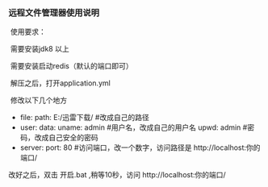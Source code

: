 ### 远程文件管理器使用说明 

​	使用要求：

​			需要安装jdk8 以上

​			需要安装启动redis（默认的端口即可）

​	解压之后，打开application.yml

​	修改以下几个地方

 * file:
   	   path: E:/迅雷下载/         #改成自己的路径
 * user:
     data:
       uname: admin		#用户名，改成自己的用户名
       upwd: admin             #密码，改成自己安全的密码
 * server:
     port: 80		         #访问端口，改一个数字，访问路径是   http://localhost:你的端口/




改好之后，双击	开启.bat  ,稍等10秒，访问 http://localhost:你的端口/

